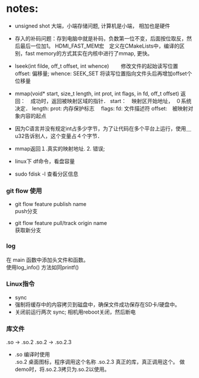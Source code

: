 # notes:  
*  unsigned shot 大端，小端存储问题, 计算机是小端， 相加也是硬件　　
*  存入的补码问题：存到电脑中就是补码，负数第一位不变，后面按位取反，然后最后一位加1。
    HDMI_FAST_MEM宏　定义在CMakeLists中，编译的区别，fast memory的方式其实在内核中进行了mmap, 更快。

*  lseek(int filde, off_t offset, int whence) 
　　修改文件的起始读写位置 
    offset: 偏移量;
    whence: SEEK_SET 将读写位置指向文件头后再增加offset个位移量　　

*  mmap(void* start, size_t length, int prot, int flags, in fd, off_t offset)
   返回：　成功时，返回被映射区域的指针．
   start：　映射区开始地址，　０系统决定．
   length: 
   prot: 内存保护标志　
   flags:
   fd: 文件描述符
   offset:　被映射对象内容的起点

* 因为C语言并没有规定int占多少字节，为了让代码在多个平台上运行，使用＿u32告诉别人，这个变量占４个字节．　　
* mmap返回１.真实的映射地址. 2. 错误;　　

* linux下 df命令，看盘容量  
* sudo fdisk -l 查看分区信息   

###  git flow 使用 
* git flow feature publish name    
push分支  

* git flow feature pull/track origin name  
获取新分支


###  log  
在 main 函数中添加头文件和函数。  
使用log_info() 方法如同printf()  

###  Linux指令  
* sync 
* 强制将缓存中的内容拷贝到磁盘中，确保文件成功保存在SD卡/硬盘中。  
* 关闭前运行两次 sync; 相机用reboot关闭，然后断电  

###  库文件  
.so -> .so.2 
.so.2 -> .so.2.3
* .so       编译时使用  
  .so.2     桌面图标，程序调用这个名称
  .so.2.3   真正的库，真正调用这个。 做demo时，将.so.2.3拷贝为.so.2以使用。
